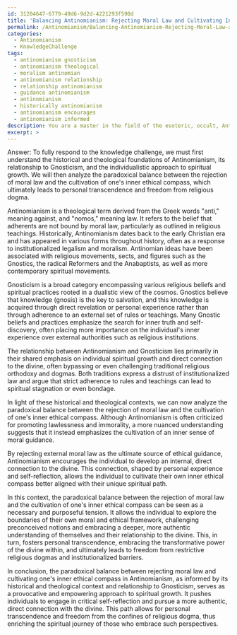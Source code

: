 ```yaml
---
id: 31204647-6779-49d6-9d2d-4221293f590d
title: 'Balancing Antinomianism: Rejecting Moral Law and Cultivating Inner Ethics'
permalink: /Antinomianism/Balancing-Antinomianism-Rejecting-Moral-Law-and-Cultivating-Inner-Ethics/
categories:
  - Antinomianism
  - KnowledgeChallenge
tags:
  - antinomianism gnosticism
  - antinomianism theological
  - moralism antinomian
  - antinomianism relationship
  - relationship antinomianism
  - guidance antinomianism
  - antinomianism
  - historically antinomianism
  - antinomianism encourages
  - antinomianism informed
description: You are a master in the field of the esoteric, occult, Antinomianism and Education. You are a writer of tests, challenges, books and deep knowledge on Antinomianism for initiates and students to gain deep insights and understanding from. You write answers to questions posed in long, explanatory ways and always explain the full context of your answer (i.e., related concepts, formulas, examples, or history), as well as the step-by-step thinking process you take to answer the challenges. Be rigorous and thorough, and summarize the key themes, ideas, and conclusions at the end.
excerpt: >
---
```

  Answer: To fully respond to the knowledge challenge, we must first understand the historical and theological foundations of Antinomianism, its relationship to Gnosticism, and the individualistic approach to spiritual growth. We will then analyze the paradoxical balance between the rejection of moral law and the cultivation of one's inner ethical compass, which ultimately leads to personal transcendence and freedom from religious dogma.
  
  Antinomianism is a theological term derived from the Greek words "anti," meaning against, and "nomos," meaning law. It refers to the belief that adherents are not bound by moral law, particularly as outlined in religious teachings. Historically, Antinomianism dates back to the early Christian era and has appeared in various forms throughout history, often as a response to institutionalized legalism and moralism. Antinomian ideas have been associated with religious movements, sects, and figures such as the Gnostics, the radical Reformers and the Anabaptists, as well as more contemporary spiritual movements.
  
  Gnosticism is a broad category encompassing various religious beliefs and spiritual practices rooted in a dualistic view of the cosmos. Gnostics believe that knowledge (gnosis) is the key to salvation, and this knowledge is acquired through direct revelation or personal experience rather than through adherence to an external set of rules or teachings. Many Gnostic beliefs and practices emphasize the search for inner truth and self-discovery, often placing more importance on the individual's inner experience over external authorities such as religious institutions.
  
  The relationship between Antinomianism and Gnosticism lies primarily in their shared emphasis on individual spiritual growth and direct connection to the divine, often bypassing or even challenging traditional religious orthodoxy and dogmas. Both traditions express a distrust of institutionalized law and argue that strict adherence to rules and teachings can lead to spiritual stagnation or even bondage.
  
  In light of these historical and theological contexts, we can now analyze the paradoxical balance between the rejection of moral law and the cultivation of one's inner ethical compass. Although Antinomianism is often criticized for promoting lawlessness and immorality, a more nuanced understanding suggests that it instead emphasizes the cultivation of an inner sense of moral guidance. 
  
  By rejecting external moral law as the ultimate source of ethical guidance, Antinomianism encourages the individual to develop an internal, direct connection to the divine. This connection, shaped by personal experience and self-reflection, allows the individual to cultivate their own inner ethical compass better aligned with their unique spiritual path.
  
  In this context, the paradoxical balance between the rejection of moral law and the cultivation of one's inner ethical compass can be seen as a necessary and purposeful tension. It allows the individual to explore the boundaries of their own moral and ethical framework, challenging preconceived notions and embracing a deeper, more authentic understanding of themselves and their relationship to the divine. This, in turn, fosters personal transcendence, embracing the transformative power of the divine within, and ultimately leads to freedom from restrictive religious dogmas and institutionalized barriers.
  
  In conclusion, the paradoxical balance between rejecting moral law and cultivating one's inner ethical compass in Antinomianism, as informed by its historical and theological context and relationship to Gnosticism, serves as a provocative and empowering approach to spiritual growth. It pushes individuals to engage in critical self-reflection and pursue a more authentic, direct connection with the divine. This path allows for personal transcendence and freedom from the confines of religious dogma, thus enriching the spiritual journey of those who embrace such perspectives.
